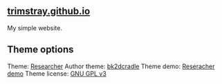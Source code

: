## [trimstray.github.io](https://trimstray.github.io)

My simple website.

## Theme options

Theme: [Researcher](https://github.com/bk2dcradle/researcher)
Author theme: [bk2dcradle](https://github.com/bk2dcradle)
Theme demo: [Reseracher demo](http://ankitsultana.com/researcher)
Theme license: [GNU GPL v3](https://github.com/bk2dcradle/researcher/blob/gh-pages/LICENSE)
